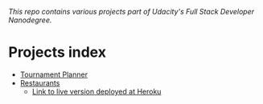 _This repo contains various projects part of Udacity's Full Stack Developer Nanodegree._

# Projects index

* [Tournament Planner](https://github.com/OscarDoc/fullstack-nanodegree-vm/tree/master/vagrant/tournament)
* [Restaurants](https://github.com/OscarDoc/fullstack-nanodegree-vm/tree/master/vagrant/restaurants)
  * [Link to live version deployed at Heroku](https://oscardoc-restaurant-menu.herokuapp.com)
